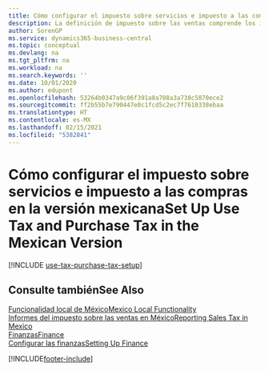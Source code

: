 ```yaml
---
title: Cómo configurar el impuesto sobre servicios e impuesto a las compras [MX]
description: La definición de impuesto sobre las ventas comprende los impuestos que pagan las empresas por usar productos en la versión mexicana
author: SorenGP
ms.service: dynamics365-business-central
ms.topic: conceptual
ms.devlang: na
ms.tgt_pltfrm: na
ms.workload: na
ms.search.keywords: ''
ms.date: 10/01/2020
ms.author: edupont
ms.openlocfilehash: 53264b0347a9c06f391a8a708a3a738c5070ece2
ms.sourcegitcommit: ff2b55b7e790447e0c1fcd5c2ec7f7610338ebaa
ms.translationtype: HT
ms.contentlocale: es-MX
ms.lasthandoff: 02/15/2021
ms.locfileid: "5382841"
---
```

# <a name="set-up-use-tax-and-purchase-tax-in-the-mexican-version"></a><span data-ttu-id="05a53-103">Cómo configurar el impuesto sobre servicios e impuesto a las compras en la versión mexicana</span><span class="sxs-lookup"><span data-stu-id="05a53-103">Set Up Use Tax and Purchase Tax in the Mexican Version</span></span>

[!INCLUDE [use-tax-purchase-tax-setup](../includes/CAMXUS/use-tax-purchase-tax-setup.md)]

## <a name="see-also"></a><span data-ttu-id="05a53-104">Consulte también</span><span class="sxs-lookup"><span data-stu-id="05a53-104">See Also</span></span>

[<span data-ttu-id="05a53-105">Funcionalidad local de México</span><span class="sxs-lookup"><span data-stu-id="05a53-105">Mexico Local Functionality</span></span>](mexico-local-functionality.md)  
[<span data-ttu-id="05a53-106">Informes del impuesto sobre las ventas en México</span><span class="sxs-lookup"><span data-stu-id="05a53-106">Reporting Sales Tax in Mexico</span></span>](mexico-sales-tax.md)  
[<span data-ttu-id="05a53-107">Finanzas</span><span class="sxs-lookup"><span data-stu-id="05a53-107">Finance</span></span>](../../finance.md)  
[<span data-ttu-id="05a53-108">Configurar las finanzas</span><span class="sxs-lookup"><span data-stu-id="05a53-108">Setting Up Finance</span></span>](../../finance.md)  


[!INCLUDE[footer-include](../../includes/footer-banner.md)]